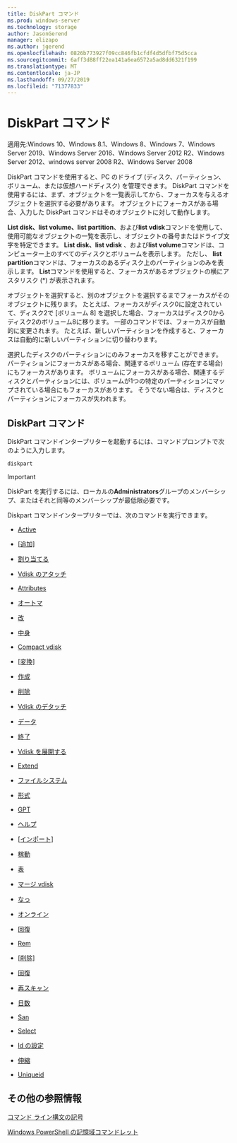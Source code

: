 ```yaml
---
title: DiskPart コマンド
ms.prod: windows-server
ms.technology: storage
author: JasonGerend
manager: elizapo
ms.author: jgerend
ms.openlocfilehash: 0826b773927f09cc846fb1cfdf4d5dfbf75d5cca
ms.sourcegitcommit: 6aff3d88ff22ea141a6ea6572a5ad8dd6321f199
ms.translationtype: MT
ms.contentlocale: ja-JP
ms.lasthandoff: 09/27/2019
ms.locfileid: "71377833"
---
```

# <a name="diskpart-commands"></a>DiskPart コマンド

適用先:Windows 10、Windows 8.1、Windows 8、Windows 7、Windows Server 2019、Windows Server 2016、Windows Server 2012 R2、Windows Server 2012、windows server 2008 R2、Windows Server 2008

DiskPart コマンドを使用すると、PC のドライブ (ディスク、パーティション、ボリューム、または仮想ハードディスク) を管理できます。 DiskPart コマンドを使用するには、まず、オブジェクトを一覧表示してから、フォーカスを与えるオブジェクトを選択する必要があります。 オブジェクトにフォーカスがある場合、入力した DiskPart コマンドはそのオブジェクトに対して動作します。

**List disk、list volume、list partition**、および**list vdisk**コマンドを使用して、使用可能なオブジェクトの一覧を表示し、オブジェクトの番号またはドライブ文字を特定できます。 **List disk、list vdisk** 、および**list volume**コマンドは、コンピューター上のすべてのディスクとボリュームを表示します。 ただし、 **list partition**コマンドは、フォーカスのあるディスク上のパーティションのみを表示します。 **List**コマンドを使用すると、フォーカスがあるオブジェクトの横にアスタリスク (\*) が表示されます。

オブジェクトを選択すると、別のオブジェクトを選択するまでフォーカスがそのオブジェクトに残ります。 たとえば、フォーカスがディスク0に設定されていて、ディスク2で [ボリューム 8] を選択した場合、フォーカスはディスク0からディスク2のボリューム8に移ります。 一部のコマンドでは、フォーカスが自動的に変更されます。 たとえば、新しいパーティションを作成すると、フォーカスは自動的に新しいパーティションに切り替わります。

選択したディスクのパーティションにのみフォーカスを移すことができます。 パーティションにフォーカスがある場合、関連するボリューム (存在する場合) にもフォーカスがあります。 ボリュームにフォーカスがある場合、関連するディスクとパーティションには、ボリュームが1つの特定のパーティションにマップされている場合にもフォーカスがあります。 そうでない場合は、ディスクとパーティションにフォーカスが失われます。

## <a name="diskpart-commands"></a>DiskPart コマンド

DiskPart コマンドインタープリターを起動するには、コマンドプロンプトで次のように入力します。

`diskpart`

> [!IMPORTANT]
> DiskPart を実行するには、ローカルの**Administrators**グループのメンバーシップ、またはそれと同等のメンバーシップが最低限必要です。 

Diskpart コマンドインタープリターでは、次のコマンドを実行できます。

  - [Active](active.md)  
      
  - [[追加]](add.md)  
      
  - [割り当てる](assign.md)  
      
  - [Vdisk のアタッチ](attach-vdisk.md)  
      
  - [Attributes](attributes.md)  
      
  - [オートマ](automount.md)  
      
  - [改](break.md)  
      
  - [中身](clean.md)  
      
  - [Compact vdisk](compact-vdisk.md)  
      
  - [[変換]](convert.md)  
      
  - [作成](create.md)  
      
  - [削除](delete.md)  
      
  - [Vdisk のデタッチ](detach-vdisk.md)  
      
  - [データ](detail.md)  
      
  - [終了](exit.md)  
      
  - [Vdisk を展開する](expand-vdisk.md)  
      
  - [Extend](extend.md)  
      
  - [ファイルシステム](filesystems.md)  
      
  - [形式](format.md)  
      
  - [GPT](gpt.md)  
      
  - [ヘルプ](help.md)  
      
  - [[インポート]](import.md)  
      
  - [稼動](inactive.md)  
      
  - [表](list.md)  
      
  - [マージ vdisk](merge-vdisk.md)  
      
  - [なっ](offline.md)  
      
  - [オンライン](online.md)  
      
  - [回復](recover.md)  
      
  - [Rem](rem.md)  
      
  - [[削除]](remove.md)  
      
  - [回復](repair.md)  
      
  - [再スキャン](rescan.md)  
      
  - [日数](retain.md)  
      
  - [San](san.md)  
      
  - [Select](select.md)  
      
  - [Id の設定](set-id.md)  
      
  - [伸縮](shrink.md)  
      
  - [Uniqueid](uniqueid.md)  
      

## <a name="additional-references"></a>その他の参照情報

[コマンド ライン構文の記号](command-line-syntax-key.md)

[Windows PowerShell の記憶域コマンドレット](https://docs.microsoft.com/powershell/module/storage/)
